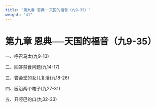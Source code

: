 ```yaml
---
title: "第九章 恩典──天国的福音（九9-35）"
weight: "41"
---
```


# 第九章 恩典──天国的福音（九9-35）


一、呼召马太(九9-13)

二、回答禁食问题(九14-17)

三、管会堂的女儿复活(九18-26)

四、医治两个瞎子(九27-31)

五、开哑巴的口(九32-33)
